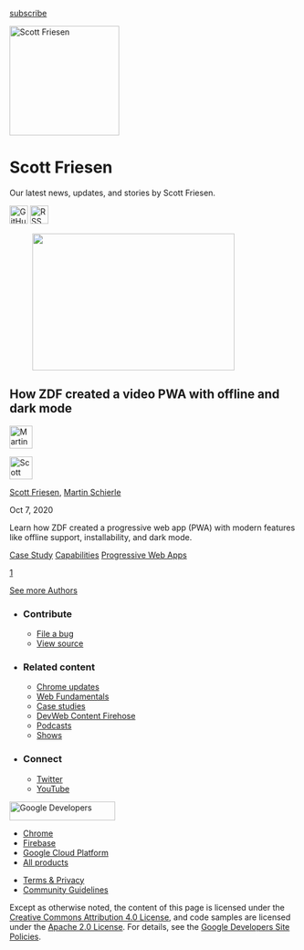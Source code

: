 





<a href="/newsletter/" class="gc-analytics-event w-actions__fab w-actions__fab--subscribe"><span>subscribe</span></a>

<img src="https://web-dev.imgix.net/image/admin/D4T7yi0PpYUsSRf38KKc.jpg?auto=format" alt="Scott Friesen" class="w-author-page__image" sizes="(min-width: 481px) 192px, 128px" srcset="https://web-dev.imgix.net/image/admin/D4T7yi0PpYUsSRf38KKc.jpg?auto=format&amp;w=128 128w, https://web-dev.imgix.net/image/admin/D4T7yi0PpYUsSRf38KKc.jpg?auto=format&amp;w=146 146w, https://web-dev.imgix.net/image/admin/D4T7yi0PpYUsSRf38KKc.jpg?auto=format&amp;w=166 166w, https://web-dev.imgix.net/image/admin/D4T7yi0PpYUsSRf38KKc.jpg?auto=format&amp;w=190 190w, https://web-dev.imgix.net/image/admin/D4T7yi0PpYUsSRf38KKc.jpg?auto=format&amp;w=216 216w, https://web-dev.imgix.net/image/admin/D4T7yi0PpYUsSRf38KKc.jpg?auto=format&amp;w=246 246w, https://web-dev.imgix.net/image/admin/D4T7yi0PpYUsSRf38KKc.jpg?auto=format&amp;w=281 281w, https://web-dev.imgix.net/image/admin/D4T7yi0PpYUsSRf38KKc.jpg?auto=format&amp;w=320 320w, https://web-dev.imgix.net/image/admin/D4T7yi0PpYUsSRf38KKc.jpg?auto=format&amp;w=365 365w, https://web-dev.imgix.net/image/admin/D4T7yi0PpYUsSRf38KKc.jpg?auto=format&amp;w=384 384w" width="192" height="192" />

# Scott Friesen

Our latest news, updates, and stories by Scott Friesen.

<a href="https://github.com/scott-friesen" class="w-author-page__link"><img src="/images/icons/github.svg" alt="GitHub" class="w-author-page__icon" width="32" height="32" /></a> <a href="/authors/scottfriesen/feed.xml" class="w-author-page__link"><img src="/images/icons/rss.svg" alt="RSS Feed" class="w-author-page__icon" width="32" height="32" /></a>

<a href="/zdf/" class="w-card-base__link"></a>

<figure><img src="https://web-dev.imgix.net/image/admin/8NYB8FoRFfEIIurhIwsS.jpg?auto=format&amp;fit=crop&amp;h=240&amp;w=354" class="w-card-base__image" sizes="(min-width: 354px) 354px, calc(100vw - 48px)" srcset="https://web-dev.imgix.net/image/admin/8NYB8FoRFfEIIurhIwsS.jpg?fit=crop&amp;h=240&amp;w=354&amp;auto=format&amp;dpr=1&amp;q=75, https://web-dev.imgix.net/image/admin/8NYB8FoRFfEIIurhIwsS.jpg?fit=crop&amp;h=240&amp;w=354&amp;auto=format&amp;dpr=2&amp;q=50 2x, https://web-dev.imgix.net/image/admin/8NYB8FoRFfEIIurhIwsS.jpg?fit=crop&amp;h=240&amp;w=354&amp;auto=format&amp;dpr=3&amp;q=35 3x, https://web-dev.imgix.net/image/admin/8NYB8FoRFfEIIurhIwsS.jpg?fit=crop&amp;h=240&amp;w=354&amp;auto=format&amp;dpr=4&amp;q=23 4x, https://web-dev.imgix.net/image/admin/8NYB8FoRFfEIIurhIwsS.jpg?fit=crop&amp;h=240&amp;w=354&amp;auto=format&amp;dpr=5&amp;q=20 5x" width="354" height="240" /></figure>

<a href="/zdf/" class="w-card-base__link"></a>

## How ZDF created a video PWA with offline and dark mode

[<img src="https://web-dev.imgix.net/image/admin/DheRfImH6FxRNajMslIk.jpg?auto=format&amp;fit=crop&amp;h=40&amp;w=40" alt="Martin Schierle" class="w-author__image w-author__image--small" sizes="(min-width: 40px) 40px, calc(100vw - 48px)" srcset="https://web-dev.imgix.net/image/admin/DheRfImH6FxRNajMslIk.jpg?fit=crop&amp;h=40&amp;w=40&amp;auto=format&amp;dpr=1&amp;q=75, https://web-dev.imgix.net/image/admin/DheRfImH6FxRNajMslIk.jpg?fit=crop&amp;h=40&amp;w=40&amp;auto=format&amp;dpr=2&amp;q=50 2x, https://web-dev.imgix.net/image/admin/DheRfImH6FxRNajMslIk.jpg?fit=crop&amp;h=40&amp;w=40&amp;auto=format&amp;dpr=3&amp;q=35 3x, https://web-dev.imgix.net/image/admin/DheRfImH6FxRNajMslIk.jpg?fit=crop&amp;h=40&amp;w=40&amp;auto=format&amp;dpr=4&amp;q=23 4x, https://web-dev.imgix.net/image/admin/DheRfImH6FxRNajMslIk.jpg?fit=crop&amp;h=40&amp;w=40&amp;auto=format&amp;dpr=5&amp;q=20 5x" width="40" height="40" />](/authors/martinschierle/)

[<img src="https://web-dev.imgix.net/image/admin/D4T7yi0PpYUsSRf38KKc.jpg?auto=format&amp;fit=crop&amp;h=40&amp;w=40" alt="Scott Friesen" class="w-author__image w-author__image--small" sizes="(min-width: 40px) 40px, calc(100vw - 48px)" srcset="https://web-dev.imgix.net/image/admin/D4T7yi0PpYUsSRf38KKc.jpg?fit=crop&amp;h=40&amp;w=40&amp;auto=format&amp;dpr=1&amp;q=75, https://web-dev.imgix.net/image/admin/D4T7yi0PpYUsSRf38KKc.jpg?fit=crop&amp;h=40&amp;w=40&amp;auto=format&amp;dpr=2&amp;q=50 2x, https://web-dev.imgix.net/image/admin/D4T7yi0PpYUsSRf38KKc.jpg?fit=crop&amp;h=40&amp;w=40&amp;auto=format&amp;dpr=3&amp;q=35 3x, https://web-dev.imgix.net/image/admin/D4T7yi0PpYUsSRf38KKc.jpg?fit=crop&amp;h=40&amp;w=40&amp;auto=format&amp;dpr=4&amp;q=23 4x, https://web-dev.imgix.net/image/admin/D4T7yi0PpYUsSRf38KKc.jpg?fit=crop&amp;h=40&amp;w=40&amp;auto=format&amp;dpr=5&amp;q=20 5x" width="40" height="40" />](/authors/scottfriesen/)

<span class="w-author__name"><a href="/authors/scottfriesen/" class="w-author__name-link">Scott Friesen</a>, <a href="/authors/martinschierle/" class="w-author__name-link">Martin Schierle</a></span>

Oct 7, 2020

<a href="/zdf/" class="w-card-base__link"></a>

Learn how ZDF created a progressive web app (PWA) with modern features like offline support, installability, and dark mode.

<a href="/tags/case-study/" class="w-chip">Case Study</a> <a href="/tags/capabilities/" class="w-chip">Capabilities</a> <a href="/tags/progressive-web-apps/" class="w-chip">Progressive Web Apps</a>

<a href="/authors/scottfriesen/" class="w-pagination__link w-pagination__link--active">1</a>

<a href="/authors" class="w-button">See more Authors</a>

- ### Contribute

  - <a href="https://github.com/GoogleChrome/web.dev/issues/new?assignees=&amp;labels=bug&amp;template=bug_report.md&amp;title=" class="w-footer__linkbox-link">File a bug</a>
  - <a href="https://github.com/googlechrome/web.dev" class="w-footer__linkbox-link">View source</a>

- ### Related content

  - <a href="https://blog.chromium.org/" class="w-footer__linkbox-link">Chrome updates</a>
  - <a href="https://developers.google.com/web/" class="w-footer__linkbox-link">Web Fundamentals</a>
  - <a href="https://developers.google.com/web/showcase/" class="w-footer__linkbox-link">Case studies</a>
  - <a href="https://devwebfeed.appspot.com/" class="w-footer__linkbox-link">DevWeb Content Firehose</a>
  - <a href="/podcasts/" class="w-footer__linkbox-link">Podcasts</a>
  - <a href="/shows/" class="w-footer__linkbox-link">Shows</a>

- ### Connect

  - <a href="https://www.twitter.com/ChromiumDev" class="w-footer__linkbox-link">Twitter</a>
  - <a href="https://www.youtube.com/user/ChromeDevelopers" class="w-footer__linkbox-link">YouTube</a>

<a href="https://developers.google.com/" class="w-footer__utility-logo-link"><img src="/images/lockup-color.png" alt="Google Developers" class="w-footer__utility-logo" width="185" height="33" /></a>

- <a href="https://developer.chrome.com/" class="w-footer__utility-link">Chrome</a>
- <a href="https://firebase.google.com/" class="w-footer__utility-link">Firebase</a>
- <a href="https://cloud.google.com/" class="w-footer__utility-link">Google Cloud Platform</a>
- <a href="https://developers.google.com/products" class="w-footer__utility-link">All products</a>

<!-- -->

- <a href="https://policies.google.com/" class="w-footer__utility-link">Terms &amp; Privacy</a>
- <a href="/community-guidelines/" class="w-footer__utility-link">Community Guidelines</a>

Except as otherwise noted, the content of this page is licensed under the [Creative Commons Attribution 4.0 License](https://creativecommons.org/licenses/by/4.0/), and code samples are licensed under the [Apache 2.0 License](https://www.apache.org/licenses/LICENSE-2.0). For details, see the [Google Developers Site Policies](https://developers.google.com/terms/site-policies).
